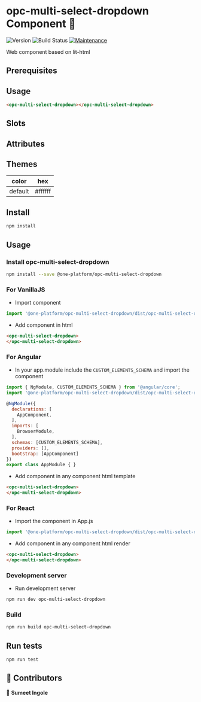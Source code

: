 # opc-multi-select-dropdown Component 👋

![Version](https://img.shields.io/badge/version-0.0.1-blue.svg?cacheSeconds=2592000)
![Build Status](https://travis-ci.org/dwyl/esta.svg?branch=master)
[![Maintenance](https://img.shields.io/badge/Maintained%3F-yes-green.svg)](https://github.com/1-Platform/op-components/graphs/commit-activity)

Web component based on lit-html

## Prerequisites
<!-- Add if any -->

## Usage
<!-- Add usage here -->

```html
<opc-multi-select-dropdown></opc-multi-select-dropdown>
```

## Slots
<!-- Add Slots here -->

## Attributes
<!-- Add attributes here -->

## Themes
<!-- Change colors here -->

| color   | hex                                                              |
|---------|------------------------------------------------------------------|
| default | <span class="readme-color-preview" style="--bg:#ffffff"></span> #ffffff |

## Install

```sh
npm install
```

## Usage

### Install opc-multi-select-dropdown

```sh
npm install --save @one-platform/opc-multi-select-dropdown 
```

### For VanillaJS
- Import component
```js
import '@one-platform/opc-multi-select-dropdown/dist/opc-multi-select-dropdown';
```
- Add component in html
```html
<opc-multi-select-dropdown>
</opc-multi-select-dropdown>
```

### For Angular
- In your app.module include the `CUSTOM_ELEMENTS_SCHEMA` and import the component
```js
import { NgModule, CUSTOM_ELEMENTS_SCHEMA } from '@angular/core';
import '@one-platform/opc-multi-select-dropdown/dist/opc-multi-select-dropdown';

@NgModule({
  declarations: [
    AppComponent,
  ],
  imports: [
    BrowserModule,
  ],
  schemas: [CUSTOM_ELEMENTS_SCHEMA],
  providers: [],
  bootstrap: [AppComponent]
})
export class AppModule { }
```
- Add component in any component html template
```html
<opc-multi-select-dropdown>
</opc-multi-select-dropdown>
```

### For React
- Import the component in App.js
```js
import '@one-platform/opc-multi-select-dropdown/dist/opc-multi-select-dropdown';
```

- Add component in any component html render
```html
<opc-multi-select-dropdown>
</opc-multi-select-dropdown>
```

### Development server

- Run development server

```sh
npm run dev opc-multi-select-dropdown
```

### Build

```sh
npm run build opc-multi-select-dropdown
```

## Run tests

```sh
npm run test
```

## 🤝 Contributors

👤 **Sumeet Ingole**
